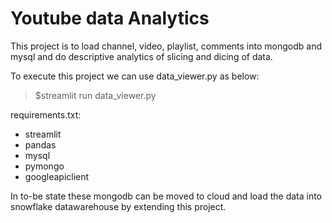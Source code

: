# Youtube data Analytics

This project is to load channel, video, playlist, comments into mongodb and mysql and do descriptive analytics of slicing and dicing of data.

To execute this project we can use data_viewer.py as below:

>$streamlit run data_viewer.py

requirements.txt:

 - streamlit
 - pandas
 - mysql
 - pymongo
 - googleapiclient

In to-be state these mongodb can be moved to cloud and load the data into snowflake datawarehouse by extending this project.